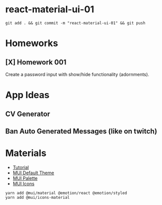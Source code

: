 # react-material-ui-01

```
git add . && git commit -m "react-material-ui-01" && git push
```

# Homeworks

## [X] Homework 001

Create a password input with show/hide functionality (adornments).

# App Ideas

## CV Generator

## Ban Auto Generated Messages (like on twitch)

# Materials

- [Tutorial][tutorial-video]
- [MUI Default Theme][mui-default-theme]
- [MUI Palette][mui-palette]
- [MUI Icons][mui-icons]

```
yarn add @mui/material @emotion/react @emotion/styled
yarn add @mui/icons-material
```

[tutorial-video]: https://www.youtube.com/watch?v=Qa5OLlG1kog&list=PLC3y8-rFHvwh-K9mDlrrcDywl7CeVL2rO&index=2
[mui-default-theme]: https://mui.com/material-ui/customization/default-theme/
[mui-palette]: https://mui.com/material-ui/customization/palette/
[mui-icons]: https://mui.com/material-ui/material-icons/
